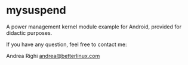 mysuspend
=========

A power management kernel module example for Android, provided for didactic purposes.

If you have any question, feel free to contact me:

Andrea Righi <andrea@betterlinux.com>
